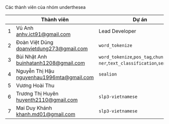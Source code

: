 Các thành viên của nhóm underthesea

|   | Thành viên                                     | Dự án                                                 |
|---|------------------------------------------------|-------------------------------------------------------|
| 1 | Vũ Anh<br> anhv.ict91@gmail.com             | Lead Developer |
| 2 | Đoàn Việt Dũng<br> doanvietdung273@gmail.com | `word_tokenize` |
| 3 | Bùi Nhật Anh<br> buinhatanh1208@gmail.com    | `word_tokenize`,`pos_tag`,`chunking`<br>`ner`,`text_classification`,`sentiment` |
| 4 | Nguyễn Thị Hậu<br> nguyenhau1996mta@gmail.com| `sealion`|
| 5 | Vương Hoài Thu                                 |                         |
| 6 | Trương Thị Huyên <br> huyenth2110@gmail.com  | `slp3-vietnamese` |
| 7 | Mai Duy Khánh <br> khanh.md01@gmail.com      | `slp3-vietnamese`                   |
